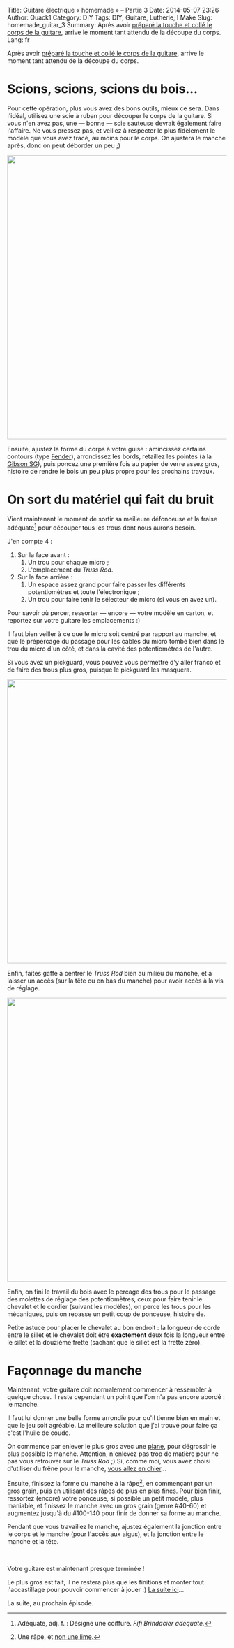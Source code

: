 Title: Guitare électrique « homemade » – Partie 3
Date: 2014-05-07 23:26 
Author: Quack1
Category: DIY
Tags: DIY, Guitare, Lutherie, I Make
Slug: homemade_guitar_3
Summary: Après avoir [préparé la touche et collé le corps de la guitare]({filename}/homemade_guitar_2.md), arrive le moment tant attendu de la découpe du corps.
Lang: fr

Après avoir [préparé la touche et collé le corps de la guitare]({filename}/homemade_guitar_2.md), arrive le moment tant attendu de la découpe du corps.

# Scions, scions, scions du bois...

Pour cette opération, plus vous avez des bons outils, mieux ce sera. Dans l'idéal, utilisez une scie à ruban pour découper le corps de la guitare. Si vous n'en avez pas, une — bonne — scie sauteuse devrait également faire l'affaire. Ne vous pressez pas, et veillez à respecter le plus fidèlement le modèle que vous avez tracé, au moins pour le corps. On ajustera le manche après, donc on peut déborder un peu ;)

<div align=center><a href="/upload/homemade_guitar_decoupe_HD.png"><img src="/upload/homemade_guitar_decoupe.png" align="center" width="650" /></a></div>

Ensuite, ajustez la forme du corps à votre guise : amincissez certains contours (type [Fender](http://www.franceguitare.fr/images/boutique-guitare/corps-guitares/stratocaster-blacktop/sonic-blue-et-hardware/corps-stratocaster-fender-blacktop-sonic-blue.jpg)), arrondissez les bords, retaillez les pointes (à la [Gibson SG](http://medias.audiofanzine.com/images/normal/595210.jpg)), puis poncez une première fois au papier de verre assez gros, histoire de rendre le bois un peu plus propre pour les prochains travaux.

# On sort du matériel qui fait du bruit

Vient maintenant le moment de sortir sa meilleure défonceuse et la fraise adéquate[^1] pour découper tous les trous dont nous aurons besoin.

J'en compte 4 : 

1. Sur la face avant : 
	1. Un trou pour chaque micro ;
	1. L'emplacement du _Truss Rod_.
1. Sur la face arrière : 
	1. Un espace assez grand pour faire passer les différents potentiomètres et toute l'électronique ;
	1. Un trou pour faire tenir le sélecteur de micro (si vous en avez un).

Pour savoir où percer, ressorter — encore — votre modèle en carton, et reportez sur votre guitare les emplacements :)

Il faut bien veiller à ce que le micro soit centré par rapport au manche, et que le prépercage du passage pour les cables du micro tombe bien dans le trou du micro d'un côté, et dans la cavité des potentiomètres de l'autre.

Si vous avez un pickguard, vous pouvez vous permettre d'y aller franco et de faire des trous plus gros, puisque le pickguard les masquera.

<div align=center><a href="/upload/homemade_guitar_defonceuse_HD.png"><img src="/upload/homemade_guitar_defonceuse.png" align="center" width="650" /></a></div>

Enfin, faites gaffe à centrer le _Truss Rod_ bien au milieu du manche, et à laisser un accès (sur la tête ou en bas du manche) pour avoir accès à la vis de réglage.

<div align=center><a href="/upload/homemade_guitar_truss_rod_HD.png"><img src="/upload/homemade_guitar_truss_rod.png" align="center" width="650" /></a></div>

Enfin, on fini le travail du bois avec le percage des trous pour le passage des molettes de réglage des potentiomètres, ceux pour faire tenir le chevalet et le cordier (suivant les modèles), on perce les trous pour les mécaniques, puis on repasse un petit coup de ponceuse, histoire de.

Petite astuce pour placer le chevalet au bon endroit : la longueur de corde entre le sillet et le chevalet doit être **exactement** deux fois la longueur entre le sillet et la douzième frette (sachant que le sillet est la frette zéro).

# Façonnage du manche

Maintenant, votre guitare doit normalement commencer à ressembler à quelque chose. Il reste cependant un point que l'on n'a pas encore abordé : le manche.

Il faut lui donner une belle forme arrondie pour qu'il tienne bien en main et que le jeu soit agréable. La meilleure solution que j'ai trouvé pour faire ça c'est l'huile de coude.

On commence par enlever le plus gros avec une [plane](http://fr.wikipedia.org/wiki/Plane), pour dégrossir le plus possible le manche. Attention, n'enlevez pas trop de matière pour ne pas vous retrouver sur le _Truss Rod_ ;) Si, comme moi, vous avez choisi d'utiliser du frêne pour le manche, [vous allez en chier](http://fr.wikipedia.org/wiki/Frene#Usages)...

Ensuite, finissez la forme du manche à la râpe[^3], en commençant par un gros grain, puis en utilisant des râpes de plus en plus fines. Pour bien finir, ressortez (encore) votre ponceuse, si possible un petit modèle, plus maniable, et finissez le manche avec un gros grain (genre #40-60) et augmentez jusqu'à du #100-140 pour finir de donner sa forme au manche.

Pendant que vous travaillez le manche, ajustez également la jonction entre le corps et le manche (pour l'accès aux aigus), et la jonction entre le manche et la tête.

&nbsp;

Votre guitare est maintenant presque terminée ! 

Le plus gros est fait, il ne restera plus que les finitions et monter tout l'accastillage pour pouvoir commencer à jouer :) [La suite ici]({filename}/homemade_guitar_4.md)...

La suite, au prochain épisode.

[^1]: Adéquate, adj. f. : Désigne une coiffure. _Fifi Brindacier adéquate._[^2]

[^2]: Depuis le temps que je voulais caser cette vanne \o/ (_adéquate ⇔ « à des couettes »)

[^3]: Une râpe, et [non une lime](http://fr.wikipedia.org/wiki/Lime_%28outil%29).